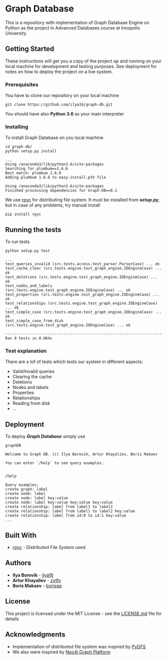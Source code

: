 # Graph Database

This is a repository with implementation of Graph Database Engine on Python as the project in Advanced Databases course at Innopolis University.

## Getting Started

These instructions will get you a copy of the project up and running on your local machine for development and testing purposes. See deployment for notes on how to deploy the project on a live system.

### Prerequisites

You have to clone our repository on your local machine

```
git clone https://github.com/ilya16/graph-db.git
```

You should have also **Python 3.6** as your main interpreter

### Installing

To install Graph Database on you local machine

```
cd graph-db/
python setup.py install
```

```
...
Using /anaconda3/lib/python3.6/site-packages
Searching for plumbum==1.6.6
Best match: plumbum 1.6.6
Adding plumbum 1.6.6 to easy-install.pth file

Using /anaconda3/lib/python3.6/site-packages
Finished processing dependencies for Graph-DB==0.1
```

We use [rpyc](https://github.com/tomerfiliba/rpyc) for distributing file system. It must be installed from ***setup.py***,
but in case of any problems, try manual install

```
pip install rpyc
```


## Running the tests

To run tests
```
python setup.py test
```

```
...
test_queries_invalid (src.tests.access.test_parser.ParserCase) ... ok
test_cache_clear (src.tests.engine.test_graph_engine.IOEngineCase) ... ok
test_deletions (src.tests.engine.test_graph_engine.IOEngineCase) ... ok
test_nodes_and_labels (src.tests.engine.test_graph_engine.IOEngineCase) ... ok
test_properties (src.tests.engine.test_graph_engine.IOEngineCase) ... ok
test_relationships (src.tests.engine.test_graph_engine.IOEngineCase) ... ok
test_simple_case (src.tests.engine.test_graph_engine.IOEngineCase) ... ok
test_simple_case_from_disk (src.tests.engine.test_graph_engine.IOEngineCase) ... ok

----------------------------------------------------------------------
Ran 9 tests in 0.064s
```

### Test explanation

There are a lof of tests which tests our system in different aspects:
* Valid/Invalid queries
* Clearing the cache
* Deletions
* Nodes and labels
* Properties
* Relationships
* Reading from disk
* ...

## Deployment

To deploy ***Graph Database*** simply use
```
graphDB
```
```
Welcome to Graph DB. (c) Ilya Borovik, Artur Khayaliev, Boris Makaev

You can enter `/help` to see query examples.


/help

Query examples:
create graph: label
create node: label
create node: label key:value
create node: label key:value key:value key:value
create relationship: label from label1 to label2
create relationship: label from label1 to label2 key:value
create relationship: label from id:0 to id:1 key:value
...
```
## Built With

* [rpyc](https://github.com/tomerfiliba/rpyc) - Distributed File System used

## Authors

* **Ilya Borovik** - [ilya16](https://github.com/ilya16/)
* **Artur Khayaliev** - [zytfo](https://github.com/zytfo)
* **Boris Makaev** - [borisqa](https://github.com/Borisqa)

## License

This project is licensed under the MIT License - see the [LICENSE.md](https://github.com/ilya16/graph-db/blob/readme/LICENSE.md) file for details

## Acknowledgments

* Implementation of distributed file system was inspired by [PyDFS](https://github.com/iyidgnaw/PyDFS)
* We also were inspired by [Neo4j Graph Platform](https://neo4j.com/)
